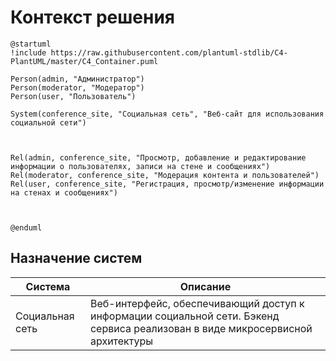 # Контекст решения
<!-- Окружение системы (роли, участники, внешние системы) и связи системы с ним. Диаграмма контекста C4 и текстовое описание.
-->
```plantuml
@startuml
!include https://raw.githubusercontent.com/plantuml-stdlib/C4-PlantUML/master/C4_Container.puml

Person(admin, "Администратор")
Person(moderator, "Модератор")
Person(user, "Пользователь")

System(conference_site, "Социальная сеть", "Веб-сайт для использования социальной сети")



Rel(admin, conference_site, "Просмотр, добавление и редактирование информации о пользователях, записи на стене и сообщениях")
Rel(moderator, conference_site, "Модерация контента и пользователей")
Rel(user, conference_site, "Регистрация, просмотр/изменение информации на стенах и сообщениях")



@enduml
```
## Назначение систем
|Система| Описание|
|-------|---------|
| Социальная сеть | Веб-интерфейс, обеспечивающий доступ к информации социальной сети. Бэкенд сервиса реализован в виде микросервисной архитектуры |
